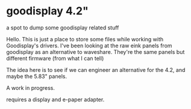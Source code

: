 # goodisplay 4.2"

a spot to dump some goodisplay related stuff

Hello. This is just a place to store some files while working with Goodisplay's drivers.
I've been looking at the raw eink panels from goodisplay as an alternative to waveshare.
They're the same panels but different firmware (from what I can tell)

The idea here is to see if we can engineer an alternative for the 4.2, and maybe the 5.83" panels.

A work in progress.

requires a display and e-paper adapter.
